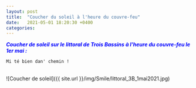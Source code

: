 ```yaml
---
layout: post
title:  "Coucher du soleil à l'heure du couvre-feu"
date:   2021-05-01 18:20:30 +0400
categories: 
---
```

<span style="color: blue">***Coucher de soleil sur le littoral de Trois Bassins à l'heure du couvre-feu le 1er mai :***</span>

`Mi té bien dan' chemin !` 

<br>
![Coucher de soleil]({{ site.url }}/img/Smile/littoral_3B_1mai2021.jpg)